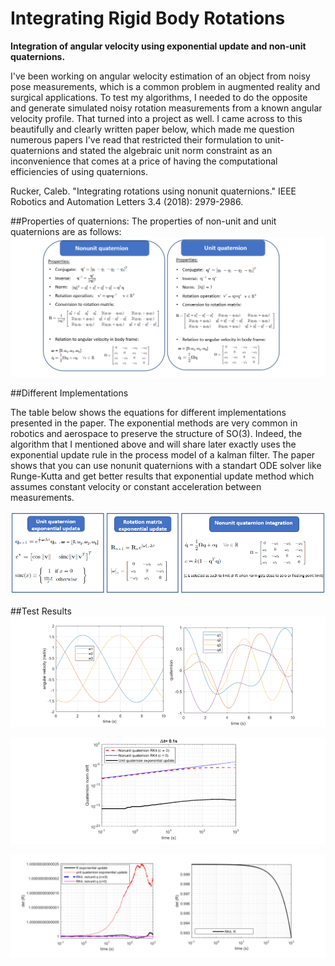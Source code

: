 # Integrating Rigid Body Rotations
**Integration of angular velocity using exponential update and non-unit quaternions.**

I've been working on angular welocity estimation of an object from noisy pose measurements, which is a common problem in augmented reality and surgical applications.
To test my algorithms, I needed to do the opposite and generate simulated noisy rotation measurements from a known angular velocity profile. That turned into a project as well.
I came across to this beautifully and clearly written paper below, which made me question numerous papers I've read that restricted their formulation to unit-quaternions and stated 
the algebraic unit norm constraint as an inconvenience that comes at a price of having the computational efficiencies of using quaternions.

Rucker, Caleb. "Integrating rotations using nonunit quaternions." IEEE Robotics and Automation Letters 3.4 (2018): 2979-2986.

##Properties of quaternions:
The properties of non-unit and unit quaternions are as follows:
![Nonunit quaternions](./figs/unit_vs_nonunit_quaternion.png)

##Different Implementations

The table below shows the equations for different implementations presented in the paper. The exponential methods are very common in robotics and aerospace to preserve the structure of SO(3).
Indeed, the algorithm that I mentioned above and will share later exactly uses the exponential update rule in the process model of a kalman filter. 
The paper shows that you can use nonunit quaternions with a standart ODE solver like Runge-Kutta and get better results that exponential update method which assumes constant velocity or constant acceleration between measurements.

![Methods](./figs/methods.png)


##Test Results
![Angular velocity profile](./figs/test_data.png)

![Quaternion norm drift](./figs/quat_drift.png)

![Rotation matrix determinant drift](./figs/determinant_drift.png)









